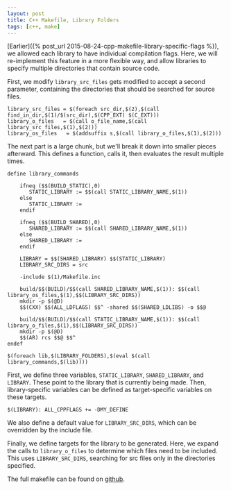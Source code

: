 ```yaml
---
layout: post
title: C++ Makefile, Library Folders
tags: [c++, make]
---
```


[Earlier]({% post_url 2015-08-24-cpp-makefile-library-specific-flags %}),
  we allowed each library to have individual compilation flags.
Here, we will re-implement this feature in a more flexible way,
  and allow libraries to specify multiple directories that contain source code.

First, we modify `library_src_files` gets modified to accept a second parameter,
  containing the directories that should be searched for source files.

```make
library_src_files = $(foreach src_dir,$(2),$(call find_in_dir,$(1)/$(src_dir),$(CPP_EXT) $(C_EXT)))
library_o_files   = $(call o_file_name,$(call library_src_files,$(1),$(2)))
library_os_files   = $(addsuffix s,$(call library_o_files,$(1),$(2)))
```

The next part is a large chunk, but we'll break it down into smaller pieces afterward.
This defines a function, calls it, then evaluates the result multiple times.

```make
define library_commands

    ifneq ($$(BUILD_STATIC),0)
       STATIC_LIBRARY := $$(call STATIC_LIBRARY_NAME,$(1))
    else
       STATIC_LIBRARY :=
    endif

    ifneq ($$(BUILD_SHARED),0)
       SHARED_LIBRARY := $$(call SHARED_LIBRARY_NAME,$(1))
    else
       SHARED_LIBRARY :=
    endif

    LIBRARY = $$(SHARED_LIBRARY) $$(STATIC_LIBRARY)
    LIBRARY_SRC_DIRS = src

    -include $(1)/Makefile.inc

    build/$$(BUILD)/$$(call SHARED_LIBRARY_NAME,$(1)): $$(call library_os_files,$(1),$$(LIBRARY_SRC_DIRS))
	mkdir -p $(@D)
	$$(CXX) $$(ALL_LDFLAGS) $$^ -shared $$(SHARED_LDLIBS) -o $$@

    build/$$(BUILD)/$$(call STATIC_LIBRARY_NAME,$(1)): $$(call library_o_files,$(1),$$(LIBRARY_SRC_DIRS))
	mkdir -p $(@D)
	$$(AR) rcs $$@ $$^
endef

$(foreach lib,$(LIBRARY_FOLDERS),$(eval $(call library_commands,$(lib))))
```

First, we define three variables, `STATIC_LIBRARY`, `SHARED_LIBRARY`, and `LIBRARY`.
These point to the library that is currently being made.
Then, library-specific variables can be defined as target-specific variables on these targets.

```make
$(LIBRARY): ALL_CPPFLAGS += -DMY_DEFINE
```

We also define a default value for `LIBRARY_SRC_DIRS`, which can be overridden by the include file.

Finally, we define targets for the library to be generated.
Here, we expand the calls to `library_o_files` to determine which files need to be included.
This uses `LIBRARY_SRC_DIRS`, searching for src files only in the directories specified.

The full makefile can be found on
  [github](https://github.com/Lunderberg/sample_makefiles/tree/bcdef6e57516bf06133cced8b382fb4dea0d79a2).